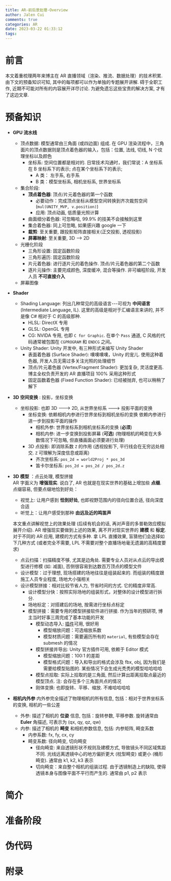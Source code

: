 ```yaml
---
title: AR-前后景处理-Overview
author: Jalen Cui
comments: true
categories: AR
date: 2023-03-22 01:33:12
tags: 
---
```


# 前言
本文着重梳理两年来博主在 AR 直播领域（渲染、推流、数据处理）的技术积累. 由下文的预备知识可知, 其中的每项都可以作为单独的专题展开讲解. 碍于全职工作, 近期不可能对所有的内容展开详尽讨论. 为避免遗忘这些宝贵的解决方案, 才有了这边文章.

# 预备知识
* __GPU 流水线__
    + 顶点数据: 模型通常由三角面 (或四边面) 组成. 在 GPU 渲染流程中，三角面片的顶点数据则是顶点着色器的输入，包括：位置, 法线, 切线, N 个纹理坐标以及颜色
        - 坐标系: 空间位置都是相对的. 
        日常技术沟通时，我们常说：A 坐标系在 B 坐标系下的表示; 点在某个坐标系下的表示;
            + A 类： 左手系, 右手系
            + B 类：模型坐标系, 相机坐标系, 世界坐标系
    + 集合阶段: 
        - __顶点着色器__: 顶点/片元着色器的第一个函数
            + 必要动作：完成顶点坐标从模型空间转换到齐次裁剪空间(`mul(UNITY_MVP, v.position)`)
            + 应用: 顶点动画, 低质量光照计算 
        - 曲面细分着色器: 可忽略哈, 99.9% 的技美不会接触到这里
        - 集合着色器: 同上可忽略, 如果感兴趣 google 一下
        - __裁剪__: 至关重要, 跟投影矩阵直接相关(正交投影, 透视投影)
        - __屏幕映射__: 至关重要, 3D --> 2D 
    + 光栅化阶段
        - 三角形设置: 固定函数阶段
        - 三角形遍历: 固定函数阶段
        - 片元着色器: 进行逐片元的着色操作. 顶点/片元着色器的第二个函数
        - 逐片元操作: 主要完成颜色, 深度缓冲, 混合等操作. 非可编程阶段, 开发人员 __不可直接介入__
    + 屏幕图像
* __Shader__ 
    + Shading Language: 列出几种常见的高级语言---可视为 __中间语言__ (Intermediate Language, IL). 这里的高级是相对于汇编语言来讲的, 并不是像 C# 相对于 C 的高级那种.
        - HLSL: DirectX 专用
        - GLSL: OpenGL 专用
        - CG: NVIDA 专用, 也即 `C for Graphic`. 在单个 `Pass` 通道, C 风格的代码通常被包围在 `CGPROGRAM` 和 `ENDCG` 之间。
    + Unity Shader: Unity 开发中, 有三种形式来编写 Unity Shader
        - 表面着色器 (Surface Shader): 噢噢噢噢，Unity 的宠儿. 使用这种着色器, 开发人员无需过多关注光照的处理细节
        - 顶点/片元着色器 (Vertex/Fragment Shader): 更加复杂, 灵活度更高. 博主全权负责开发的 AR 直播项目 100% 采用这种形式
        - 固定函数着色器 (Fixed Function Shader): 已经被抛弃, 也可以稍稍了解下

* __3D 空间变换__ : 投影，坐标变换
    + 坐标投影: 也即 3D ---> 2D, 从世界坐标系 ---> 投影平面的变换
        - 坐标变换: 依赖相机内参进行世界坐标到相机坐标的变换 依赖内参进行进一步到投影平面的操作
            + 相机外参: 世界坐标系到相机坐标系的变换 (__必须__)
            + 相机内参: 进一步变换到投影屏幕 (__可选__) (物理相机的畸变在大多数情况下可忽略, 但直播画面必须要进行处理)
        - 3D 点投影: 即消除系数 `Z` 的作用 (透视投影下, 平行线会在无穷远处相交. `Z` 可理解为深度信息或距离)
            + 齐次坐标系: `pos_2d = world2Proj * pos_3d`
            + 笛卡尔坐标系: `pos_2d = pos_2d / pos_2d.z`

* __3D 模型__ ：点云处理, 模型拼接  
    AR 字面义为 __增强现实__. 说白了, AR 也就是在现实世界的基础上增加些 __点缀__. 点缀容易, 但要点缀地恰到好处：
    + 视觉上: 让用户感到 __恰到好处__, 也即视野范围内的径向位置合适, 径向深度合适
    + 听觉上：让用户感受到那种 __由远及近的鸣笛声__

    本文重点讲解视觉上的效果处理 (后续有机会的话, 再对声音的多普勒效应模拟展开介绍). AR 增强现实要做到上述的效果, 离不开对现实世界的 __建模__ 和 __标定__. 对于不同的 AR 应用, 建模的方式有多种. 拿 LPL 直播效果, 盲猜他们会选择如下几种方式 (或者完全不需要, LPL 不需要对整个直播场地毫无遗漏的高精度要求)
    + 点云扫描：扫描精度不够, 尤其是边角处. 需要专业人员对从点云的导出模型进行修模 (如: 减面), 否侧很容易到达数百万顶点的模型文件
    + 设计模型：过于理想, 现场搭建的场地往往是组装起来的. 而组装的精度跟施工人员专业程度, 场地大小强相关
    + 设计模型拼接：相对比较节省人力, 节省时间的方式. 它的精度非常高.
        - 设计模型分快：按照实际场地的组装形式，对整体的设计模型进行拆分.
        - 场地标定：对搭建后的场地, 按需进行坐标点标定
        - 模型拼接：需要专用的模型拼接软件进行拼接. 作为当年的预研项, 博主当时好事三周完成了基本功能的开发
            + 模型动态导入: [插件](https://ricardoreis.net/trilib-a-unity-3d-file-loader-asset/)可用, 很好用
                - 模型缩放问题：可选缩放系数
                - 模型材质问题：需要遍历所有的 `material`, 有些模型会存在 submesh 的情况
            + 模型拼接并导出: Unity 官方插件可用, 依赖于 Editor 模式
                - 模型缩放问题：100:1 的差距
                - 模型格式问题：导入和导出的格式会涉及 fbx, obj, 因为我们是需要给模型贴图的. 某些情况下会生成光秃秃的模型哈哈哈哈
            + 模型点拾取: 实际上拾取的是三角面, 然后计算出距离拾取点最近的模型顶点. 注: 会存在多个三角面共点的情况
            + 刚体变换: 也即旋转、平移、缩放. 不难哈哈哈哈


* __相机内外参__
    内外参完全描述了物理相机的所有信息, 包括：相对于世界坐标系的变换, 相机的一些公差
    + 外参: 描述了相机的 __位姿__ 信息, 包括：旋转参数, 平移参数. 旋转通常由 __Euler__ 角描述, 可表示为 (qx, qy, qz, qw) 
    + 内参: 描述了相机的 __畸变__ 和相机参数信息, 包括: 内参矩阵, 畸变系数 
        - 内参系数: fx, fy, cx, cy
        - 畸变系数: 径向畸变, 切向畸变
            - 径向畸变: 来自透镜形状不规则及建模方式, 导致镜头不同区域焦距不同. 光线远离透镜中心的地方偏折更大 (枕型畸变) 或更小 (桶形畸变). 通常由 k1, k2, k3 表示
            - 切向畸变：来自整个相机的组装过程. 由于透镜制造上的缺陷, 使得透镜本身与图像平面不平行而产生的. 通常由 p1, p2 表示
# 简介

# 准备阶段

# 伪代码

# 附录